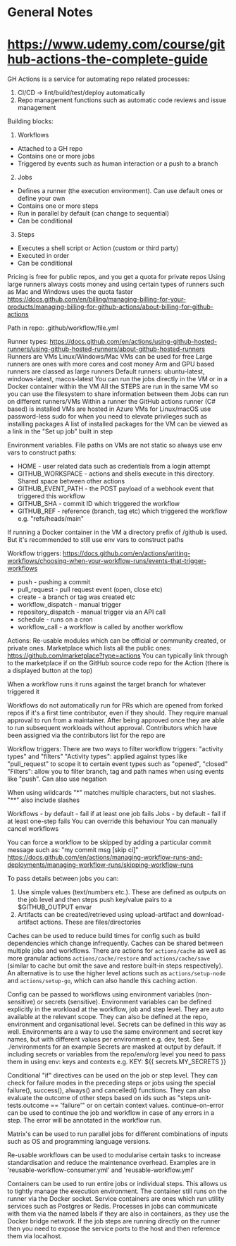 # General Notes

# https://www.udemy.com/course/github-actions-the-complete-guide

GH Actions is a service for automating repo related processes:
1. CI/CD -> lint/build/test/deploy automatically
2. Repo management functions such as automatic code reviews and issue management


Building blocks:
1. Workflows
- Attached to a GH repo
- Contains one or more jobs
- Triggered by events such as human interaction or a push to a branch

2. Jobs
- Defines a runner (the execution environment). Can use default ones or define your own
- Contains one or more steps
- Run in parallel by default (can change to sequential)
- Can be conditional

3. Steps
- Executes a shell script or Action (custom or third party)
- Executed in order
- Can be conditional

Pricing is free for public repos, and you get a quota for private repos
Using large runners always costs money and using certain types of runners such as Mac and Windows uses the quota faster
https://docs.github.com/en/billing/managing-billing-for-your-products/managing-billing-for-github-actions/about-billing-for-github-actions

Path in repo: .github/workflow/file.yml


Runner types:
https://docs.github.com/en/actions/using-github-hosted-runners/using-github-hosted-runners/about-github-hosted-runners
Runners are VMs
Linux/Windows/Mac VMs can be used for free
Large runners are ones with more cores and cost money
Arm and GPU based runners are classed as large runners
Default runners: ubuntu-latest, windows-latest, macos-latest
You can run the jobs directly in the VM or in a Docker container within the VM
All the STEPS are run in the same VM so you can use the filesystem to share information between them
Jobs can run on different runners/VMs
Within a runner the GitHub actions runner (C# based) is installed
VMs are hosted in Azure
VMs for Linux/macOS use password-less sudo for when you need to elevate privileges such as installing packages
A list of installed packages for the VM can be viewed as a link in the "Set up job" built in step


Environment variables. File paths on VMs are not static so always use env vars to construct paths:
- HOME - user related data such as credentials from a login attempt
- GITHUB_WORKSPACE - actions and shells execute in this directory. Shared space between other actions
- GITHUB_EVENT_PATH - the POST payload of a webhook event that triggered this workflow
- GITHUB_SHA - commit ID which triggered the workflow
- GITHUB_REF - reference (branch, tag etc) which triggered the workflow e.g. "refs/heads/main"

If running a Docker container in the VM a directory prefix of /github is used. But it's recommended to still use env vars to construct paths


Workflow triggers:
https://docs.github.com/en/actions/writing-workflows/choosing-when-your-workflow-runs/events-that-trigger-workflows
- push - pushing a commit
- pull_request - pull request event (open, close etc)
- create  - a branch or tag was created etc
- workflow_dispatch - manual trigger
- repository_dispatch - manual trigger via an API call
- schedule - runs on a cron
- workflow_call - a workflow is called by another workflow


Actions:
Re-usable modules which can be official or community created, or private ones.
Marketplace which lists all the public ones: https://github.com/marketplace?type=actions
You can typically link through to the marketplace if on the GitHub source code repo for the Action (there is a displayed button at the top)

When a workflow runs it runs against the target branch for whatever triggered it

Workflows do not automatically run for PRs which are opened from forked repos if it's a first time contributor, even if they should.
They require manual approval to run from a maintainer. After being approved once they are able to run subsequent workloads without approval.
Contributors which have been assigned via the contributors list for the repo are   

Workflow triggers:
There are two ways to filter workflow triggers: "activity types" and "filters"
"Activity types": applied against types like "pull_request" to scope it to certain event types such as "opened", "closed"
"Filters": allow you to filter branch, tag and path names when using events like "push". Can also use negation

When using wildcards "*" matches multiple characters, but not slashes. "**" also include slashes

Workflows - by default - fail if at least one job fails
Jobs - by default - fail if at least one-step fails
You can override this behaviour
You can manually cancel workflows

You can force a workflow to be skipped by adding a particular commit message such as:
"my commit msg [skip ci]"
https://docs.github.com/en/actions/managing-workflow-runs-and-deployments/managing-workflow-runs/skipping-workflow-runs

To pass details between jobs you can:
1. Use simple values (text/numbers etc.). These are defined as outputs on the job level and then steps push key/value pairs to a $GITHUB_OUTPUT envar
2. Artifacts can be created/retrieved using upload-artifact and download-artifact actions. These are files/directories

Caches can be used to reduce build times for config such as build dependencies which change infrequently. Caches can be shared
between multiple jobs and workflows. There are actions for `actions/cache` as well as more granular actions `actions/cache/restore`
and `actions/cache/save` (similar to cache but omit the save and restore built-in steps respectively). An alternative is to use the higher
level actions such as `actions/setup-node` and `actions/setup-go`, which can also handle this caching action.

Config can be passed to workflows using environment variables (non-sensitive) or secrets (sensitive).
Environment variables can be defined explicitly in the workload at the workflow, job and step level. They are auto available at the relevant scope.
They can also be defined at the repo, environment and organisational level. Secrets can be defined in this way as well.
Environments are a way to use the same environment and secret key names, but with different values per environment e.g. dev, test. See ./environments for an example
Secrets are masked at output by default.
If including secrets or variables from the repo/env/org level you need to pass them in using env: keys and contexts e.g. KEY: ${{ secrets.MY_SECRETS }}

Conditional "if" directives can be used on the job or step level. 
They can check for failure modes in the preceding steps or jobs using the special failure(), success(), always() and cancelled() functions.
They can also evaluate the outcome of other steps based on ids such as "steps.unit-tests.outcome == 'failure'" or on certain context values.
continue-on-error can be used to continue the job and workflow in case of any errors in a step. The error will be annotated in the workflow run.

Matrix's can be used to run parallel jobs for different combinations of inputs such as OS and programming language versions.

Re-usable workflows can be used to modularise certain tasks to increase standardisation and reduce the maintenance overhead.
Examples are in 'reusable-workflow-consumer.yml' and 'reusable-workflow.yml'

Containers can be used to run entire jobs or individual steps. This allows us to tightly manage the execution environment.
The container still runs on the runner via the Docker socket.
Service containers are ones which run utility services such as Postgres or Redis.
Processes in jobs can communicate with them via the named labels if they are also in containers, as they use the Docker bridge network.
If the job steps are running directly on the runner then you need to expose the service ports to the host and then reference them via localhost.